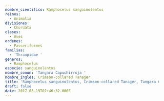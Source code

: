 ```yaml
---
nombre_cientifico: Ramphocelus sanguinolentus
reinos:
  - Animalia
divisiones:
  - Chordata
clases:
  - Aves
ordenes:
  - Passeriformes
familias:
  - 'Thraupidae '
generos:
  - Ramphocelus
especie: sanguinolentus
nombre_comun: 'Tangara Capuchirroja '
nombre_ingles: Crimson-collared Tanager
title: 'Ramphocelus sanguinolentus, Crimson-collared Tanager, Tangara Capuchirroja '
draft: false
date: 2017-08-19T02:46:32.000Z
---
```


